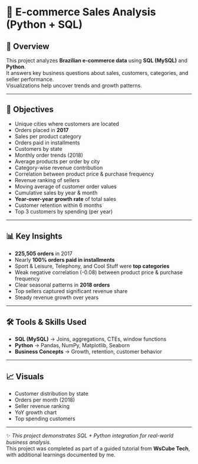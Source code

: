 # 🛒 E-commerce Sales Analysis (Python + SQL)

## 📌 Overview  
This project analyzes **Brazilian e-commerce data** using **SQL (MySQL)** and **Python**.  
It answers key business questions about sales, customers, categories, and seller performance.  
Visualizations help uncover trends and growth patterns.

---

## 🎯 Objectives  
- Unique cities where customers are located  
- Orders placed in **2017**  
- Sales per product category  
- Orders paid in installments  
- Customers by state  
- Monthly order trends (2018)  
- Average products per order by city  
- Category-wise revenue contribution  
- Correlation between product price & purchase frequency  
- Revenue ranking of sellers  
- Moving average of customer order values  
- Cumulative sales by year & month  
- **Year-over-year growth rate** of total sales  
- Customer retention within 6 months  
- Top 3 customers by spending (per year)  

---

## 📊 Key Insights  
- **225,505 orders** in 2017  
- Nearly **100% orders paid in installments**  
- Sport & Leisure, Telephony, and Cool Stuff were **top categories**  
- Weak negative correlation (-0.08) between product price & purchase frequency  
- Clear seasonal patterns in **2018 orders**  
- Top sellers captured significant revenue share  
- Steady revenue growth over years  

---

## 🛠️ Tools & Skills Used  
- **SQL (MySQL)** → Joins, aggregations, CTEs, window functions  
- **Python** → Pandas, NumPy, Matplotlib, Seaborn  
- **Business Concepts** → Growth, retention, customer behavior  

---

## 📈 Visuals  
- Customer distribution by state  
- Orders per month (2018)  
- Seller revenue ranking  
- YoY growth chart  
- Top spending customers  

---
✨ _This project demonstrates SQL + Python integration for real-world business analysis._  
This project was completed as part of a guided tutorial from **WsCube Tech**, with additional learnings documented by me.

